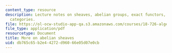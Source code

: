 ```yaml
---
content_type: resource
description: Lecture notes on sheaves, abelian groups, exact functors, and abelian
  categories.
file: https://ol-ocw-studio-app-qa.s3.amazonaws.com/courses/18-726-algebraic-geometry-spring-2009/db765c65b2e44272d96066e05d07e0cb_MIT18_726s09_lec04_abelian_sheaves.pdf
file_type: application/pdf
resourcetype: Document
title: More on abelian sheaves
uid: db765c65-b2e4-4272-d960-66e05d07e0cb
---
```


